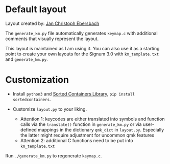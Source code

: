 # Default layout

Layout created by: [Jan Christoph Ebersbach](https://github.com/jceb)

The `generate_km.py` file automatically generates `keymap.c` with
additional comments that visually represent the layout.

This layout is maintained as I am using it. You can also use it as a
starting point to create your own layouts for the Signum 3.0 with
`km_template.txt` and `generate_km.py`.

# Customization

- Install `python3` and [Sorted Containers
  Library](http://www.grantjenks.com/docs/sortedcontainers/), `pip
  install sortedcontainers`.

- Customize `layout.py` to your liking.
    - Attention 1: keycodes are either translated into symbols and
      function calls via the `translate()` function in `generate_km.py`
      or via user-defined mappings in the dictionary `qmk_dict` in
      `layout.py`. Especially the latter might require adjustment for
      uncommon qmk features
    - Attention 2: additional C functions need to be put into
      `km_template.txt`

Run `./generate_km.py` to regenerate `keymap.c`.
